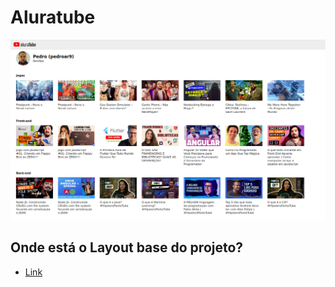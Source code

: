 # Aluratube



![Foto](https://raw.githubusercontent.com/pedroar9/imersaoreact/ee3010416eb81722ac68518e88fab0a1e1b581b6/src/components/aluratube.png)




## Onde está o Layout base do projeto?
- [Link](https://www.figma.com/file/1acrju7CLwHkSh6e7xEk9h/Aluratube?node-id=0%3A1)



